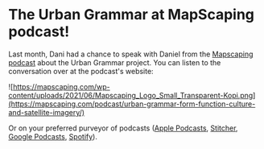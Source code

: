 ```{post} February 10th, 2022
```

# The Urban Grammar at MapScaping podcast!

Last month, Dani had a chance to speak with Daniel from the [Mapscaping podcast](https://mapscaping.com/podcast/) about the Urban Grammar project. You can listen to the conversation over at the podcast's website:

![https://mapscaping.com/wp-content/uploads/2021/06/Mapscaping_Logo_Small_Transparent-Kopi.png](https://mapscaping.com/podcast/urban-grammar-form-function-culture-and-satellite-imagery/)

Or on your preferred purveyor of podcasts ([Apple Podcasts](https://podcasts.apple.com/us/podcast/mapscaping-podcast-gis-geospatial-remote-sensing-earth/id1452297085), [Stitcher](https://www.stitcher.com/show/the-mapscaping-podcast), [Google Podcasts](https://podcasts.google.com/feed/aHR0cHM6Ly9tYXBzY2FwaW5nLnBvZGJlYW4uY29tL2ZlZWQueG1s), [Spotify](https://open.spotify.com/show/57EmXdDgrUNYxtrer6LVsI)).
